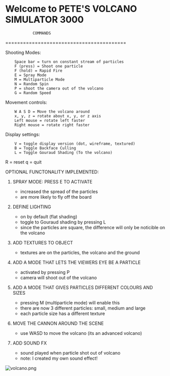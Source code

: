 Welcome to PETE'S VOLCANO SIMULATOR 3000
=========================================
                COMMANDS
=========================================

Shooting Modes:

        Space bar = turn on constant stream of particles
        F (press) = Shoot one particle
        F (hold) = Rapid Fire
        E = Spray Mode
        M = Multiparticle Mode
        N = Random Spin
        P = shoot the camera out of the volcano
        G = Random Speed

Movement controls:

        W A S D = Move the volcano around
        x, y, z = rotate about x, y, or z axis
        Left mouse = rotate left faster
        Right mouse = rotate right faster

Display settings:

        V = toggle display version (dot, wireframe, textured)
        B = Toggle Backface Culling
        L = Toggle Gouraud Shading (To the volcano)

R = reset
q = quit



OPTIONAL FUNCTONALITY IMPLEMENTED:
1. SPRAY MODE: PRESS E TO ACTIVATE
	- increased the spread of the particles
	- are more likely to fly off the board

2. DEFINE LIGHTING
	- on by default (flat shading)
	- toggle to Gouraud shading by pressing L
	- since the particles are square, the difference will only be noticible on the volcano


3. ADD TEXTURES TO OBJECT
	- textures are on the particles, the volcano and the ground

4. ADD A MODE THAT LETS THE VIEWERS EYE BE A PARTICLE
	- activated by pressing P
	- camera will shoot out of the volcano

5. ADD A MODE THAT GIVES PARTICLES DIFFERENT COLOURS AND SIZES
	- pressing M (multiparticle mode) will enable this
	- there are now 3 different particles: small, medium and large
	- each particle size has a different texture

6. MOVE THE CANNON AROUND THE SCENE
	- use WASD to move the volcano (its an advanced volcano)

7. ADD SOUND FX
	- sound played when particle shot out of volcano
	- note: I created my own sound effect!


![volcano.png](https://bitbucket.org/repo/EdA8Rx/images/483971702-volcano.png)